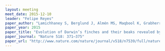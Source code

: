 ```yaml
---
layout: meeting
meet_date: 2015-12-10
leader: "Felipe Reyes"
paper_author: "Lamichhaney S, Berglund J, Almén MS, Maqbool K, Grabherr M, Martinez-Barrio A, Promerová M, Rubin CJ, Wang C, Zamani N et al."
paper_year: 2015
paper_title: "Evolution of Darwin’s finches and their beaks revealed by genome sequencing"
paper_journal: "Nature 518: 371–375"
paper_url: "http://www.nature.com/nature/journal/v518/n7539/full/nature14181.html"
---
```

